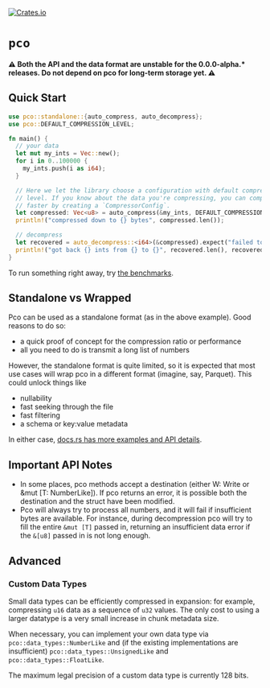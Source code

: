 [![Crates.io][crates-badge]][crates-url]

[crates-badge]: https://img.shields.io/crates/v/pco.svg
[crates-url]: https://crates.io/crates/pco

# `pco`

**⚠️ Both the API and the data format are unstable for the 0.0.0-alpha.\*
releases. Do not depend on pco for long-term storage yet. ⚠️**

## Quick Start

```rust
use pco::standalone::{auto_compress, auto_decompress};
use pco::DEFAULT_COMPRESSION_LEVEL;

fn main() {
  // your data
  let mut my_ints = Vec::new();
  for i in 0..100000 {
    my_ints.push(i as i64);
  }

  // Here we let the library choose a configuration with default compression
  // level. If you know about the data you're compressing, you can compress
  // faster by creating a `CompressorConfig`.
  let compressed: Vec<u8> = auto_compress(&my_ints, DEFAULT_COMPRESSION_LEVEL);
  println!("compressed down to {} bytes", compressed.len());

  // decompress
  let recovered = auto_decompress::<i64>(&compressed).expect("failed to decompress");
  println!("got back {} ints from {} to {}", recovered.len(), recovered[0], recovered.last().unwrap());
}
```

To run something right away, try
[the benchmarks](../bench/README.md).

## Standalone vs Wrapped

Pco can be used as a standalone format (as in the above example).
Good reasons to do so:
* a quick proof of concept for the compression ratio or performance
* all you need to do is transmit a long list of numbers

However, the standalone format is quite limited, so it is expected that most
use cases will wrap pco in a different format (imagine, say, Parquet).
This could unlock things like
* nullability
* fast seeking through the file
* fast filtering
* a schema or key:value metadata

In either case,
[docs.rs has more examples and API details](https://docs.rs/pco/).

## Important API Notes

* In some places, pco methods accept a destination (either W: Write or &mut [T: NumberLike]).
If pco returns an error, it is possible both the destination and the struct
have been modified.
* Pco will always try to process all numbers, and it will fail if insufficient bytes are
available. For instance, during decompression pco will try to fill the entire `&mut [T]`
passed in, returning an insufficient data error if the `&[u8]` passed in is not long enough.

## Advanced

### Custom Data Types

Small data types can be efficiently compressed in expansion:
for example, compressing `u16` data as a sequence of `u32`
values.  The only cost to using a larger datatype is a very small
increase in chunk metadata size.

When necessary, you can implement your own data type via
`pco::data_types::NumberLike` and (if the existing
implementations are insufficient)
`pco::data_types::UnsignedLike` and
`pco::data_types::FloatLike`.

The maximum legal precision of a custom data type is currently 128 bits.

